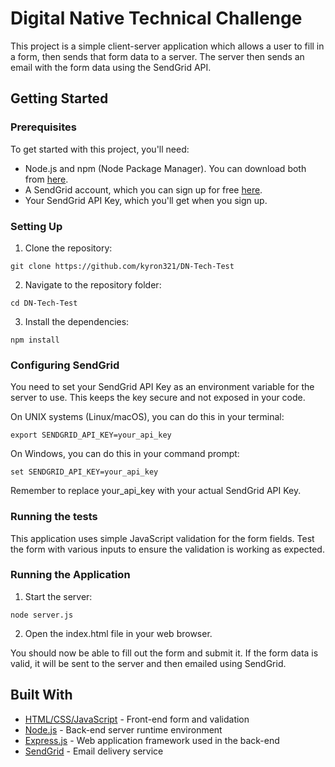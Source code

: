 # Digital Native Technical Challenge

This project is a simple client-server application which allows a user to fill in a form, then sends that form data to a server. The server then sends an email with the form data using the SendGrid API.

## Getting Started

### Prerequisites

To get started with this project, you'll need:

- Node.js and npm (Node Package Manager). You can download both from [here](https://nodejs.org).
- A SendGrid account, which you can sign up for free [here](https://sendgrid.com/free).
- Your SendGrid API Key, which you'll get when you sign up.

### Setting Up

1. Clone the repository:

```shell
git clone https://github.com/kyron321/DN-Tech-Test
```

2. Navigate to the repository folder:

```shell
cd DN-Tech-Test
```

3. Install the dependencies:

```shell
npm install
```

### Configuring SendGrid

You need to set your SendGrid API Key as an environment variable for the server to use. This keeps the key secure and not exposed in your code.

On UNIX systems (Linux/macOS), you can do this in your terminal:

```shell
export SENDGRID_API_KEY=your_api_key
```

On Windows, you can do this in your command prompt:

```shell
set SENDGRID_API_KEY=your_api_key
```

Remember to replace your_api_key with your actual SendGrid API Key.

### Running the tests

This application uses simple JavaScript validation for the form fields. Test the form with various inputs to ensure the validation is working as expected.

### Running the Application

1. Start the server:

```shell
node server.js
```

2. Open the index.html file in your web browser.

You should now be able to fill out the form and submit it. If the form data is valid, it will be sent to the server and then emailed using SendGrid.

## Built With

- [HTML/CSS/JavaScript](https://developer.mozilla.org/en-US/docs/Web) - Front-end form and validation
- [Node.js](https://nodejs.org) - Back-end server runtime environment
- [Express.js](https://expressjs.com) - Web application framework used in the back-end
- [SendGrid](https://sendgrid.com) - Email delivery service
